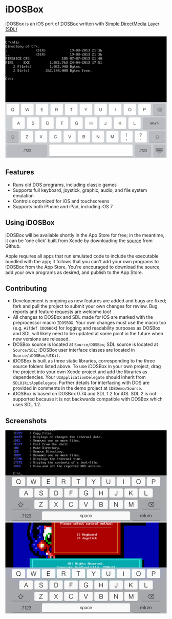iDOSBox
=======

iDOSBox is an iOS port of [DOSBox](http://www.dosbox.com/) written with [Simple DirectMedia Layer (SDL)](http://www.libsdl.org/)

![iDOSBox iPad screenshot](/Documentation/idosbox_ipad_keyboard.png)

Features
--------
* Runs old DOS programs, including classic games
* Supports full keyboard, joystick, graphic, audio, and file system emulation
* Controls optomized for iOS and touchscreens
* Supports both iPhone and iPad, including iOS 7

Using iDOSBox
-------------
iDOSBox will be available shortly in the App Store for free; in the meantime, it can be 'one click' built from Xcode by downloading the [source](https://github.com/matthewvilim/iDOSBox) from Github.

Apple requires all apps that run emulated code to include the executable bundled with the app; it follows that you can't add your own programs to iDOSBox from the App Store. You're encouraged to download the source, add your own programs as desired, and publish to the App Store.

Contributing
------------
* Developement is ongoing as new features are added and bugs are fixed; fork and pull the project to submit your own changes for review. Bug reports and feature requests are welcome too!
* All changes to DOSBox and SDL made for iOS are marked with the preprocessor macro `IDOSBOX`. Your own changes must use the macro too (e.g. `#ifdef IDOSBOX`) for logging and readability purposes as DOSBox and SDL will likely need to be updated at some point in the future when new versions are released.
* DOSBox source is located at `Source/DOSBox`; SDL source is located at `Source/SDL`; iDOSBox user interface classes are located in `Source/iDOSBox/UIKit`.
* iDOSBox is built as three static libraries, corresponding to the three source folders listed above. To use iDOSBox in your own project, drag the project into your own Xcode project and add the libraries as dependencies. Your `UIApplicationDelegate` should inherit from `SDLUikitAppDelegate`. Further details for interfacing with DOS are provided in comments in the demo project at `IDBDemo/Source`.
* iDOSBox is based on DOSBox 0.74 and SDL 1.2 for iOS. SDL 2 is not supported because it is not backwards compatible with DOSBox which uses SDL 1.2.

Screenshots
-----------
![iDOSBox iPhone screenshot](/Documentation/idosbox_iphone_keyboard.png)
![iPhone sample screenshot](/Documentation/idosbox_iphone_sample.png)
